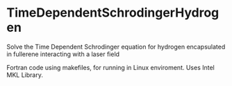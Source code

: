 # TimeDependentSchrodingerHydrogen
Solve the Time Dependent Schrodinger equation for hydrogen encapsulated in fullerene interacting with a laser field


Fortran code using makefiles, for running in Linux enviroment. Uses Intel MKL Library.
